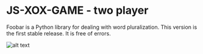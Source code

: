 # JS-XOX-GAME - two player

Foobar is a Python library for dealing with word pluralization.
This version is the first stable release. It is free of errors.

![alt text](./src/img/demo.gif)
